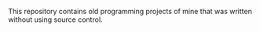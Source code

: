 This repository contains old programming projects of mine that was written
without using source control.
